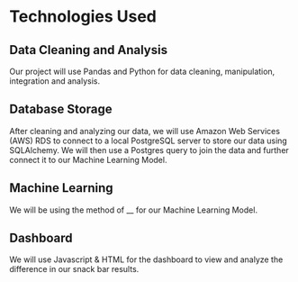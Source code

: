 # Technologies Used
## Data Cleaning and Analysis
Our project will use Pandas and Python for data cleaning, manipulation, integration and analysis. 

## Database Storage
After cleaning and analyzing our data, we will use Amazon Web Services (AWS) RDS to connect to a local PostgreSQL server to store our data using SQLAlchemy. We will then use a Postgres query to join the data and further connect it to our Machine Learning Model. 

## Machine Learning
We will be using the method of __ for our Machine Learning Model. 

## Dashboard
We will use Javascript & HTML for the dashboard to view and analyze the difference in our snack bar results.
